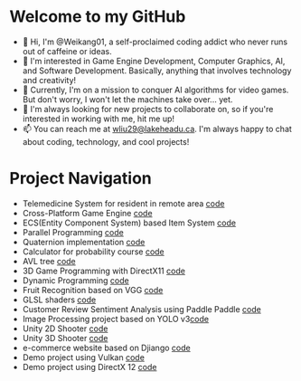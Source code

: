 # Welcome to my GitHub
- 👋 Hi, I'm @Weikang01, a self-proclaimed coding addict who never runs out of caffeine or ideas.
- 👀 I'm interested in Game Engine Development, Computer Graphics, AI, and Software Development. Basically, anything that involves technology and creativity!
- 🌱 Currently, I'm on a mission to conquer AI algorithms for video games. But don't worry, I won't let the machines take over... yet.
- 💞️ I'm always looking for new projects to collaborate on, so if you're interested in working with me, hit me up!
- 📫 You can reach me at wliu29@lakeheadu.ca. I'm always happy to chat about coding, technology, and cool projects!

<!---
Weikang01/Weikang01 is a ✨ special ✨ repository because its `README.md` (this file) appears on your GitHub profile.
You can click the Preview link to take a look at your changes.
--->
# Project Navigation
* Telemedicine System for resident in remote area [code](https://github.com/Weikang01/COMP_3415_team_project_new/tree/backend_temp)
* Cross-Platform Game Engine [code](https://github.com/Weikang01/game_engine_demo02)
* ECS(Entity Component System) based Item System [code](https://github.com/Weikang01/Item-System-Research)
* Parallel Programming [code](https://github.com/Weikang01/Parallel_Programming)
* Quaternion implementation [code](https://github.com/Weikang01/Quaternion)
* Calculator for probability course [code](https://github.com/Weikang01/probability_calculator)
* AVL tree [code](https://github.com/Weikang01/AVL_tree)
* 3D Game Programming with DirectX11 [code](https://github.com/Weikang01/Introduction_to_3D_Game_Programming_with_Directx11)
* Dynamic Programming [code](https://github.com/Weikang01/Dynamic_Programming)
* Fruit Recognition based on VGG [code](https://github.com/Weikang01/Dynamic_Programming)
* GLSL shaders [code](https://github.com/Weikang01/glsl_playground)
* Customer Review Sentiment Analysis using Paddle Paddle [code](https://github.com/Weikang01/comment_emotion_analysis)
* Image Processing project based on YOLO v3[code](https://github.com/Weikang01/YOLO_v3_demo)
* Unity 2D Shooter [code](https://github.com/Weikang01/Laser-Defender)
* Unity 3D Shooter [code](https://github.com/Weikang01/ArgonAssault)
* e-commerce website based on Djiango [code](https://github.com/Weikang01/e-commerce_website)
* Demo project using Vulkan [code](https://github.com/Weikang01/Vulkan_demo)
* Demo project using DirectX 12 [code](https://github.com/Weikang01/DirectX-12-demo)




